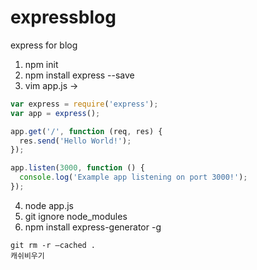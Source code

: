 # expressblog
express for blog

1. npm init
2. npm install express --save
3. vim app.js ->
```js
var express = require('express');
var app = express();

app.get('/', function (req, res) {
  res.send('Hello World!');
});

app.listen(3000, function () {
  console.log('Example app listening on port 3000!');
});
```
4. node app.js
5. git ignore node_modules
6. npm install express-generator -g


```
git rm -r –cached .
캐쉬비우기
```